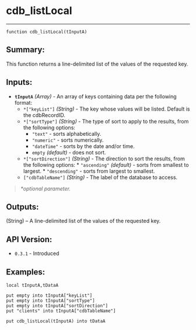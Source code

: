 # cdb_listLocal
---
```
function cdb_listLocal(tInputA)
```
## Summary:
This function returns a line-delimited list of the values of the requested key.

## Inputs:
* **`tInputA`** *(Array)* - An array of keys containing data per the following format:
    * `*["keyList"]` *(String)* - The key whose values will be listed. Default is the cdbRecordID.
    * `*["sortType"]` *(String)* - The type of sort to apply to the results, from the following options:
       * `"text"` - sorts alphabetically.
       * `"numeric"` - sorts numerically.    
       * `"dateTime"` - sorts by the date and/or time.
       * `empty` *(default)* - does not sort. 
    * `*["sortDirection"]` *(String)* - The direction to sort the results, from the following options:
          * `"ascending"` *(default)* - sorts from smallest to largest.
          * `"descending"` - sorts from largest to smallest.
    * `["cdbTableName"]` *(String)* - The label of the database to access.
    
> _*optional parameter._

## Outputs:
(String) – A line-delimited list of the values of the requested key.

## API Version:
* `0.3.1` - Introduced

## Examples:
```
local tInputA,tDataA

put empty into tInputA["keyList"]
put empty into tInputA["sortType"]
put empty into tInputA["sortDirection"]
put "clients" into tInputA["cdbTableName"]

put cdb_listLocal(tInputA) into tDataA
```